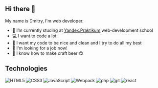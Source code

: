 ## Hi there 👋

My name is Dmitry, I'm web developer.

- 🔭 I’m currently studing at [Yandex.Praktikum](https://praktikum.yandex.ru/web) web-development school
- :computer: I want to code a lot
- :shower: I want my code to be nice and clean and I try to do all my best
- :eyes: I'm looking for a job now!
- :beer: I know how to make craft beer :yum:

## Technologies

![HTML5](https://img.shields.io/badge/HTML5-151515?style=for-the-badge&logo=HTML5)
![CSS3](https://img.shields.io/badge/CSS-151515?style=for-the-badge&logo=CSS3)
![JavaScript](https://img.shields.io/badge/JavaScript-151515?style=for-the-badge&logo=JavaScript)
![Webpack](https://img.shields.io/badge/Webpack-151515?style=for-the-badge&logo=Webpack)
![php](https://img.shields.io/badge/php-151515?style=for-the-badge&logo=php)
![git](https://img.shields.io/badge/git-151515?style=for-the-badge&logo=git)
![react](https://img.shields.io/badge/react-151515?style=for-the-badge&logo=react)

